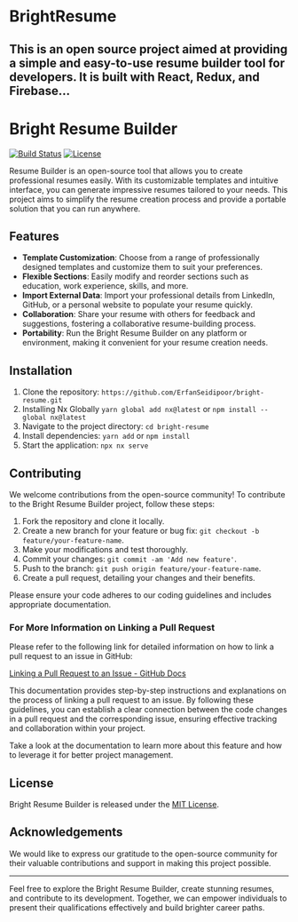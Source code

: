 # BrightResume

## This is an open source project aimed at providing a simple and easy-to-use resume builder tool for developers. It is built with React, Redux, and Firebase...

# Bright Resume Builder

[![Build Status](https://img.shields.io/travis/your_username/resume-builder.svg?style=flat-square)](https://travis-ci.org/your_username/resume-builder)
[![License](https://img.shields.io/github/license/your_username/resume-builder.svg?style=flat-square)](https://github.com/your_username/resume-builder/blob/main/LICENSE)

Resume Builder is an open-source tool that allows you to create professional resumes easily. With its customizable templates and intuitive interface, you can generate impressive resumes tailored to your needs. This project aims to simplify the resume creation process and provide a portable solution that you can run anywhere.

## Features

- **Template Customization**: Choose from a range of professionally designed templates and customize them to suit your preferences.
- **Flexible Sections**: Easily modify and reorder sections such as education, work experience, skills, and more.
- **Import External Data**: Import your professional details from LinkedIn, GitHub, or a personal website to populate your resume quickly.
- **Collaboration**: Share your resume with others for feedback and suggestions, fostering a collaborative resume-building process.
- **Portability**: Run the Bright Resume Builder on any platform or environment, making it convenient for your resume creation needs.

## Installation

1. Clone the repository: `https://github.com/ErfanSeidipoor/bright-resume.git`
3. Installing Nx Globally
   `yarn global add nx@latest` or `npm install --global nx@latest`
2. Navigate to the project directory: `cd bright-resume`
4. Install dependencies: `yarn add` or `npm install`
5. Start the application: `npx nx serve`

## Contributing

We welcome contributions from the open-source community! To contribute to the Bright Resume Builder project, follow these steps:

1. Fork the repository and clone it locally.
2. Create a new branch for your feature or bug fix: `git checkout -b feature/your-feature-name`.
3. Make your modifications and test thoroughly.
4. Commit your changes: `git commit -am 'Add new feature'`.
5. Push to the branch: `git push origin feature/your-feature-name`.
6. Create a pull request, detailing your changes and their benefits.

Please ensure your code adheres to our coding guidelines and includes appropriate documentation.

### For More Information on Linking a Pull Request

Please refer to the following link for detailed information on how to link a pull request to an issue in GitHub:

[Linking a Pull Request to an Issue - GitHub Docs](https://docs.github.com/en/issues/tracking-your-work-with-issues/linking-a-pull-request-to-an-issue)

This documentation provides step-by-step instructions and explanations on the process of linking a pull request to an issue. By following these guidelines, you can establish a clear connection between the code changes in a pull request and the corresponding issue, ensuring effective tracking and collaboration within your project.

Take a look at the documentation to learn more about this feature and how to leverage it for better project management.


## License

Bright Resume Builder is released under the [MIT License](https://github.com/ErfanSeidipoor/bright-resume.git/main/LICENSE).

## Acknowledgements

We would like to express our gratitude to the open-source community for their valuable contributions and support in making this project possible.

---

Feel free to explore the Bright Resume Builder, create stunning resumes, and contribute to its development. Together, we can empower individuals to present their qualifications effectively and build brighter career paths.

